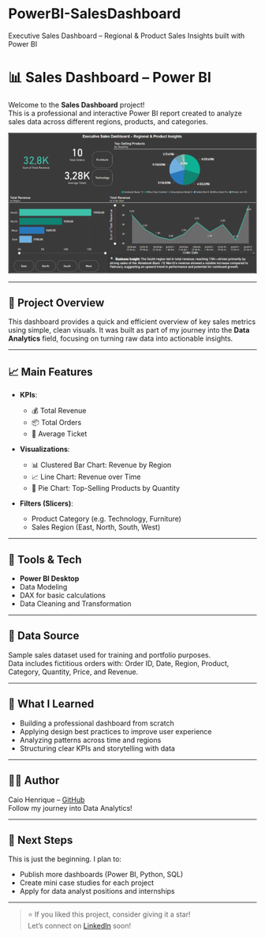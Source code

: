 # PowerBI-SalesDashboard
Executive Sales Dashboard – Regional &amp; Product Sales Insights built with Power BI
# 📊 Sales Dashboard – Power BI

Welcome to the **Sales Dashboard** project!  
This is a professional and interactive Power BI report created to analyze sales data across different regions, products, and categories.

![Dashboard Preview](./PowerBI-SalesDashboard/Assets/sales_data.png) 

---

## 🚀 Project Overview

This dashboard provides a quick and efficient overview of key sales metrics using simple, clean visuals. It was built as part of my journey into the **Data Analytics** field, focusing on turning raw data into actionable insights.

---

## 📈 Main Features

- **KPIs**:
  - 💰 Total Revenue  
  - 📦 Total Orders  
  - 🧾 Average Ticket

- **Visualizations**:
  - 📊 Clustered Bar Chart: Revenue by Region  
  - 📈 Line Chart: Revenue over Time  
  - 🥧 Pie Chart: Top-Selling Products by Quantity

- **Filters (Slicers)**:
  - Product Category (e.g. Technology, Furniture)  
  - Sales Region (East, North, South, West)

---

## 🔧 Tools & Tech

- **Power BI Desktop**
- Data Modeling
- DAX for basic calculations
- Data Cleaning and Transformation

---

## 📁 Data Source

Sample sales dataset used for training and portfolio purposes.  
Data includes fictitious orders with: Order ID, Date, Region, Product, Category, Quantity, Price, and Revenue.

---

## 🧠 What I Learned

- Building a professional dashboard from scratch  
- Applying design best practices to improve user experience  
- Analyzing patterns across time and regions  
- Structuring clear KPIs and storytelling with data  

---

## 🧑‍💻 Author

Caio Henrique – [GitHub](https://github.com/HenriqueData17)  
Follow my journey into Data Analytics!

---

## 📌 Next Steps

This is just the beginning. I plan to:

- Publish more dashboards (Power BI, Python, SQL)
- Create mini case studies for each project
- Apply for data analyst positions and internships

---

> ⭐ If you liked this project, consider giving it a star!  
> Let’s connect on [LinkedIn](https://www.linkedin.com/in/henrique-data) soon!
